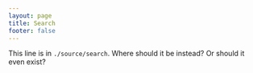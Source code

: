 ```yaml
---
layout: page
title: Search
footer: false
---
```


This line is in `./source/search`. Where should it be instead? Or should
it even exist?

